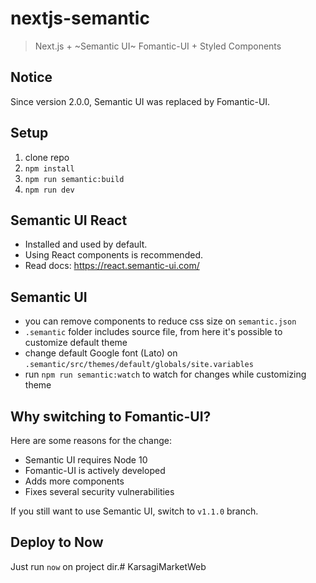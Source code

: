 # nextjs-semantic
> Next.js + ~Semantic UI~ Fomantic-UI + Styled Components


## Notice
Since version 2.0.0, Semantic UI was replaced by Fomantic-UI.

## Setup
1. clone repo
2. `npm install`
3. `npm run semantic:build`
4. `npm run dev`


## Semantic UI React
* Installed and used by default.
* Using React components is recommended.
* Read docs: https://react.semantic-ui.com/


## Semantic UI
* you can remove components to reduce css size on `semantic.json`
* `.semantic` folder includes source file, from here it's possible to customize default theme
* change default Google font (Lato) on `.semantic/src/themes/default/globals/site.variables`
* run `npm run semantic:watch` to watch for changes while customizing theme


## Why switching to Fomantic-UI?
Here are some reasons for the change:
* Semantic UI requires Node 10
* Fomantic-UI is actively developed
* Adds more components
* Fixes several security vulnerabilities

If you still want to use Semantic UI, switch to `v1.1.0` branch.


## Deploy to Now
Just run `now` on project dir.# KarsagiMarketWeb
